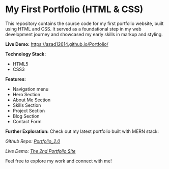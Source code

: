 # My First Portfolio (HTML & CSS)
This repository contains the source code for my first portfolio website, built using HTML and CSS. 
It served as a foundational step in my web development journey and showcased my early skills in markup and styling.

**Live Demo:**
https://azad12614.github.io/Portfolio/

**Technology Stack:**
* HTML5
* CSS3

**Features:**
- Navigation menu
- Hero Section
- About Me Section
- Skills Section
- Project Section
- Blog Section
- Contact Form

**Further Exploration:**
Check out my latest portfolio built with MERN stack: 

_*Github Repo: [Portfolio_2.0](https://github.com/azad12614/Portfolio_2.0)*_

_*Live Demo: [The 2nd Portfolio Site](https://azad12614.onrender.com/)*_

Feel free to explore my work and connect with me!
